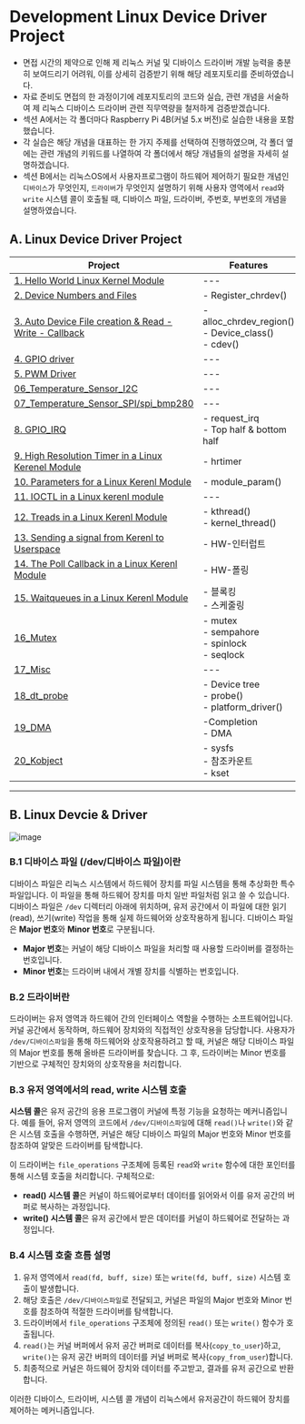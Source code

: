 # Development Linux Device Driver Project

- 면접 시간의 제약으로 인해 제 리눅스 커널 및 디바이스 드라이버 개발 능력을 충분히 보여드리기 어려워, 이를 상세히 검증받기 위해 해당 레포지토리를 준비하였습니다. 
- 자료 준비도 면접의 한 과정이기에 레포지토리의 코드와 실습, 관련 개념을 서술하여 제 리눅스 디바이스 드라이버 관련 직무역량을 철저하게 검증받겠습니다.
- 섹션 A에서는 각 폴더마다 Raspberry Pi 4B(커널 5.x 버전)로 실습한 내용을 포함했습니다.
- 각 실습은 해당 개념을 대표하는 한 가지 주제를 선택하여 진행하였으며, 각 폴더 옆에는 관련 개념의 키워드를 나열하여 각 폴더에서 해당 개념들의 설명을 자세히 설명하겠습니다.
- 섹션 B에서는 리눅스OS에서 사용자프로그램이 하드웨어 제어하기 필요한 개념인 `디바이스`가 무엇인지, `드라이버`가 무엇인지 설명하기 위해 사용자 영역에서 `read`와 `write` 시스템 콜이 호출될 때, 디바이스 파일, 드라이버, 주번호, 부번호의 개념을 설명하였습니다.

## A. Linux Device Driver Project



|Project|Features|
|---|---|
|[1. Hello World Linux Kernel Module](https://github.com/dlgus8648/Linux_device_driver/tree/main/01_Hello_World)|---|
|[2. Device Numbers and Files](https://github.com/dlgus8648/Linux_device_driver/tree/main/02_Device_Numbers)|- Register_chrdev()|
|[3. Auto Device File creation & Read - Write - Callback](https://github.com/dlgus8648/Linux_device_driver/tree/main/03_Auto_Device_file_Creation)|- alloc_chrdev_region()<br>- Device_class()<br>- cdev() |
|[4. GPIO driver](https://github.com/dlgus8648/Linux_device_driver/tree/main/04_GPIO_Driver)|---|
|[5. PWM Driver](https://github.com/dlgus8648/Linux_device_driver/tree/main/05_PWM_Driver)|---|
|[06_Temperature_Sensor_I2C](https://github.com/dlgus8648/Linux_device_driver/tree/main/06_Temperature_Sensor_I2C)|---|
|[07_Temperature_Sensor_SPI/spi_bmp280](https://github.com/dlgus8648/Linux_device_driver/tree/main/07_Temperature_Sensor_SPI/spi_bmp280)|---|
|[8. GPIO_IRQ](https://github.com/dlgus8648/Linux_device_driver/tree/main/08_GPIO_IRQ)|- request_irq<br>- Top half & bottom half|
|[9. High Resolution Timer in a Linux Kerenel Module](https://github.com/dlgus8648/Linux_device_driver/tree/main/09_High_Resolution_Timer)|- hrtimer|
|[10. Parameters for a Linux Kerenl Module](https://github.com/dlgus8648/Linux_device_driver/tree/main/10_Parameters_for_LKM)|- module_param()|
|[11. IOCTL in a Linux kerenl module](https://github.com/dlgus8648/Linux_device_driver/tree/main/11_IOCTL_in_LKM)|---|
|[12. Treads in a Linux Kerenl Module](https://github.com/dlgus8648/Linux_device_driver/tree/main/12_Threads_in_LKM)|- kthread()<br>- kernel_thread()|
|[13. Sending a signal from Kerenl to Userspace](https://github.com/dlgus8648/Linux_device_driver/tree/main/13_Sending_Signals)|- HW-인터럽트|
|[14. The Poll Callback in a Linux Kerenl Module](https://github.com/dlgus8648/Linux_device_driver/tree/main/14_The_Poll_Callback_in_LKM)|- HW-폴링|
|[15. Waitqueues in a Linux Kerenl Module](https://github.com/dlgus8648/Linux_device_driver/tree/main/15_Waitqueues_in_LKM)|- 블록킹<br>- 스케줄링|
|[16_Mutex](https://github.com/dlgus8648/Linux_device_driver/tree/main/16_Mutex)|- mutex<br>- sempahore<br>- spinlock<br>- seqlock|
|[17_Misc](https://github.com/dlgus8648/Linux_device_driver/tree/main/17_Misc)|---|
|[18_dt_probe](https://github.com/dlgus8648/Linux_device_driver/tree/main/18_dt_probe)|- Device tree<br>- probe()<br>- platform_driver()|
|[19_DMA](https://github.com/dlgus8648/Linux_device_driver/tree/main/19_DMA)|-Completion<br>- DMA|
|[20_Kobject](https://github.com/dlgus8648/Linux_device_driver/tree/main/20_Kobject)|- sysfs<br>- 참조카운트<br>- kset|


---
## B. Linux Devcie & Driver

![image](https://github.com/user-attachments/assets/2fe93989-4b65-4a44-b943-772df4b5c844)

### B.1 디바이스 파일 (/dev/디바이스 파일)이란

디바이스 파일은 리눅스 시스템에서 하드웨어 장치를 파일 시스템을 통해 추상화한 특수 파일입니다.
이 파일을 통해 하드웨어 장치를 마치 일반 파일처럼 읽고 쓸 수 있습니다. 디바이스 파일은 `/dev` 디렉터리 아래에 위치하며, 유저 공간에서 이 파일에 대한 읽기(read), 쓰기(write) 작업을 통해 실제 하드웨어와 상호작용하게 됩니다.
디바이스 파일은 **Major 번호**와 **Minor 번호**로 구분됩니다. 
- **Major 번호**는 커널이 해당 디바이스 파일을 처리할 때 사용할 드라이버를 결정하는 번호입니다. 
- **Minor 번호**는 드라이버 내에서 개별 장치를 식별하는 번호입니다.

### B.2 드라이버란

드라이버는 유저 영역과 하드웨어 간의 인터페이스 역할을 수행하는 소프트웨어입니다. 커널 공간에서 동작하며, 하드웨어 장치와의 직접적인 상호작용을 담당합니다. 사용자가 `/dev/디바이스파일`을 통해 하드웨어와 상호작용하려고 할 때, 커널은 해당 디바이스 파일의 Major 번호를 통해 올바른 드라이버를 찾습니다. 그 후, 드라이버는 Minor 번호를 기반으로 구체적인 장치와의 상호작용을 처리합니다.

### B.3 유저 영역에서의 read, write 시스템 호출

**시스템 콜**은 유저 공간의 응용 프로그램이 커널에 특정 기능을 요청하는 메커니즘입니다. 예를 들어, 유저 영역의 코드에서 `/dev/디바이스파일`에 대해 `read()`나 `write()`와 같은 시스템 호출을 수행하면, 커널은 해당 디바이스 파일의 Major 번호와 Minor 번호를 참조하여 알맞은 드라이버를 탐색합니다. 

이 드라이버는 `file_operations` 구조체에 등록된 `read`와 `write` 함수에 대한 포인터를 통해 시스템 호출을 처리합니다. 구체적으로:
- **read() 시스템 콜**은 커널이 하드웨어로부터 데이터를 읽어와서 이를 유저 공간의 버퍼로 복사하는 과정입니다.
- **write() 시스템 콜**은 유저 공간에서 받은 데이터를 커널이 하드웨어로 전달하는 과정입니다.


### B.4 시스템 호출 흐름 설명

1. 유저 영역에서 `read(fd, buff, size)` 또는 `write(fd, buff, size)` 시스템 호출이 발생합니다.
2. 해당 호출은 `/dev/디바이스파일`로 전달되고, 커널은 파일의 Major 번호와 Minor 번호를 참조하여 적절한 드라이버를 탐색합니다.
3. 드라이버에서 `file_operations` 구조체에 정의된 `read()` 또는 `write()` 함수가 호출됩니다.
4. `read()`는 커널 버퍼에서 유저 공간 버퍼로 데이터를 복사(`copy_to_user`)하고, `write()`는 유저 공간 버퍼의 데이터를 커널 버퍼로 복사(`copy_from_user`)합니다.
5. 최종적으로 커널은 하드웨어 장치와 데이터를 주고받고, 결과를 유저 공간으로 반환합니다.

이러한 디바이스, 드라이버, 시스템 콜 개념이 리눅스에서 유저공간이 하드웨어 장치를 제어하는 메커니즘입니다.

